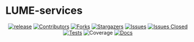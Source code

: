 # LUME-services

<div id="top"></div>

<!-- SHIELDS -->
[<div align="center"> ![release][release]][release-url]
[![Contributors][contributors-shield]][contributors-url]
[![Forks][forks-shield]][forks-url]
[![Stargazers][stars-shield]][stars-url]
[![Issues][issues-shield]][issues-url]
[![Issues Closed][issues-closed-shield]][issues-closed-url]
[![Tests][tests-workflow]][tests-workflow-url]
![Coverage][coverage]
[![Docs][docs-workflow]][docs-workflow-url]
</div>
<br />

[contributors-shield]: https://img.shields.io/github/contributors/slaclab/lume-services.svg?style=for-the-badge
[contributors-url]: https://github.com/slaclab/lume-services/graphs/contributors
[forks-shield]: https://img.shields.io/github/forks/slaclab/lume-services.svg?style=for-the-badge
[forks-url]: https://github.com/slaclab/lume-services/network/members
[stars-shield]: https://img.shields.io/github/stars/slaclab/lume-services.svg?style=for-the-badge
[stars-url]: https://github.com/slaclab/lume-services/stargazers
[issues-shield]: https://img.shields.io/github/issues/slaclab/lume-services.svg?style=for-the-badge
[issues-url]: https://github.com/slaclab/lume-services/issues
[issues-closed-shield]: https://img.shields.io/github/issues-closed/slaclab/lume-services.svg?style=for-the-badge
[issues-closed-url]: https://github.com/slaclab/lume-services/issues?q=is%3Aissue+is%3Aclosed
[license-url]: https://github.com/slaclab/lume-services/blob/main/LICENSE
[tests-workflow]: https://img.shields.io/github/workflow/status/slaclab/lume-services/Tests?style=for-the-badge&label=Tests
[tests-workflow-url]: https://github.com/slaclab/lume-services/actions/workflows/tests.yml
[docs-workflow]: https://img.shields.io/github/workflow/status/slaclab/lume-services/Docs?style=for-the-badge&label=Docs
[docs-workflow-url]: https://github.com/slaclab/lume-services/actions/workflows/build_docs.yml
[release]: https://img.shields.io/github/v/release/slaclab/lume-services?style=for-the-badge
[release-url]: https://github.com/slaclab/lume-services/releases
[coverage]: https://img.shields.io/endpoint?url=https://gist.githubusercontent.com/jacquelinegarrahan/61dce43449fc0509f34520fd7efc41b1/raw/slaclab-lume-services-coverage.json&style=for-the-badge

